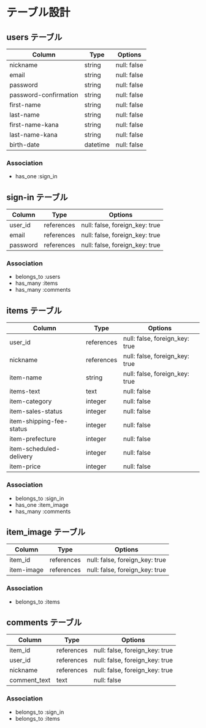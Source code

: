 # テーブル設計

## users テーブル

| Column                | Type     | Options     |
| --------------------- | -------- | ----------- |
| nickname              | string   | null: false |
| email                 | string   | null: false |
| password              | string   | null: false |
| password-confirmation | string   | null: false |
| first-name            | string   | null: false |
| last-name             | string   | null: false |
| first-name-kana       | string   | null: false |
| last-name-kana        | string   | null: false |
| birth-date            | datetime | null: false |

### Association

- has_one :sign_in


## sign-in テーブル

| Column       | Type       | Options                        |
| ------------ | ---------- | ------------------------------ |
| user_id      | references | null: false, foreign_key: true |
| email        | references | null: false, foreign_key: true |
| password     | references | null: false, foreign_key: true |

### Association

- belongs_to :users
- has_many :items
- has_many :comments


## items テーブル

| Column                   | Type       | Options                        |
| ------------------------ | ---------- | ------------------------------ |
| user_id                  | references | null: false, foreign_key: true |
| nickname                 | references | null: false, foreign_key: true |
| item-name                | string     | null: false, foreign_key: true |
| items-text               | text       | null: false                    |
| item-category            | integer    | null: false                    |
| item-sales-status        | integer    | null: false                    |
| item-shipping-fee-status | integer    | null: false                    |
| item-prefecture          | integer    | null: false                    |
| item-scheduled-delivery  | integer    | null: false                    |
| item-price               | integer    | null: false                    |

### Association

- belongs_to :sign_in
- has_one :item_image
- has_many :comments


## item_image テーブル

| Column         | Type       | Options                        |
| -------------- | ---------- | ------------------------------ |
| item_id        | references | null: false, foreign_key: true |
| item-image     | references | null: false, foreign_key: true |

### Association

- belongs_to :items


## comments テーブル

| Column       | Type       | Options                        |
| ------------ | ---------- | ------------------------------ |
| item_id      | references | null: false, foreign_key: true |
| user_id      | references | null: false, foreign_key: true |
| nickname     | references | null: false, foreign_key: true |
| comment_text | text       | null: false                    |

### Association

- belongs_to :sign_in
- belongs_to :items
